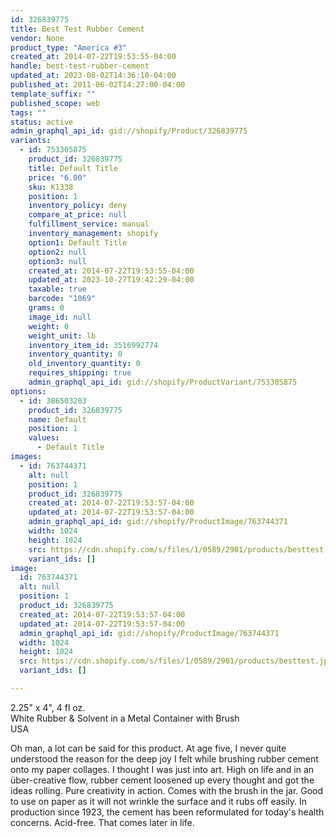 ```yaml
---
id: 326839775
title: Best Test Rubber Cement
vendor: None
product_type: "America #3"
created_at: 2014-07-22T19:53:55-04:00
handle: best-test-rubber-cement
updated_at: 2023-08-02T14:36:10-04:00
published_at: 2011-06-02T14:27:00-04:00
template_suffix: ""
published_scope: web
tags: ""
status: active
admin_graphql_api_id: gid://shopify/Product/326839775
variants:
  - id: 753305875
    product_id: 326839775
    title: Default Title
    price: "6.00"
    sku: K1338
    position: 1
    inventory_policy: deny
    compare_at_price: null
    fulfillment_service: manual
    inventory_management: shopify
    option1: Default Title
    option2: null
    option3: null
    created_at: 2014-07-22T19:53:55-04:00
    updated_at: 2023-10-27T19:42:29-04:00
    taxable: true
    barcode: "1069"
    grams: 0
    image_id: null
    weight: 0
    weight_unit: lb
    inventory_item_id: 3516992774
    inventory_quantity: 0
    old_inventory_quantity: 0
    requires_shipping: true
    admin_graphql_api_id: gid://shopify/ProductVariant/753305875
options:
  - id: 386503203
    product_id: 326839775
    name: Default
    position: 1
    values:
      - Default Title
images:
  - id: 763744371
    alt: null
    position: 1
    product_id: 326839775
    created_at: 2014-07-22T19:53:57-04:00
    updated_at: 2014-07-22T19:53:57-04:00
    admin_graphql_api_id: gid://shopify/ProductImage/763744371
    width: 1024
    height: 1024
    src: https://cdn.shopify.com/s/files/1/0589/2901/products/besttest.jpeg?v=1406073237
    variant_ids: []
image:
  id: 763744371
  alt: null
  position: 1
  product_id: 326839775
  created_at: 2014-07-22T19:53:57-04:00
  updated_at: 2014-07-22T19:53:57-04:00
  admin_graphql_api_id: gid://shopify/ProductImage/763744371
  width: 1024
  height: 1024
  src: https://cdn.shopify.com/s/files/1/0589/2901/products/besttest.jpeg?v=1406073237
  variant_ids: []

---
```


2.25" x 4", 4 fl oz.   
White Rubber & Solvent in a Metal Container with Brush  
USA

Oh man, a lot can be said for this product. At age five, I never quite understood the reason for the deep joy I felt while brushing rubber cement onto my paper collages. I thought I was just into art. High on life and in an über-creative flow, rubber cement loosened up every thought and got the ideas rolling. Pure creativity in action. Comes with the brush in the jar. Good to use on paper as it will not wrinkle the surface and it rubs off easily. In production since 1923, the cement has been reformulated for today's health concerns. Acid-free. That comes later in life.